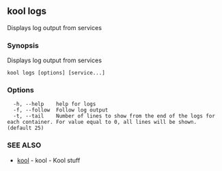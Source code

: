 ## kool logs

Displays log output from services

### Synopsis

Displays log output from services

```
kool logs [options] [service...]
```

### Options

```
  -h, --help    help for logs
  -f, --follow  Follow log output
  -t, --tail    Number of lines to show from the end of the logs for each container. For value equal to 0, all lines will be shown. (default 25)
```

### SEE ALSO

* [kool](kool.md)	 - kool - Kool stuff
